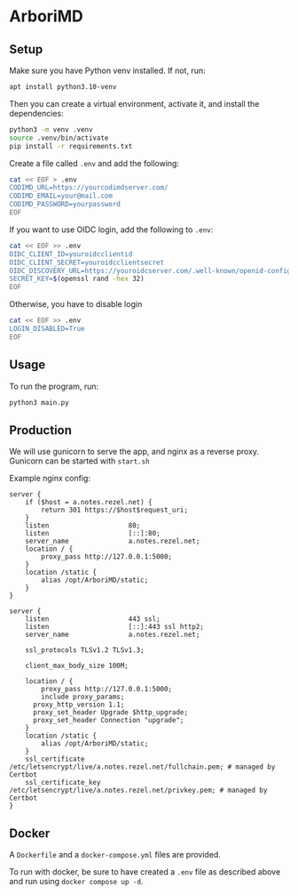 # ArboriMD

## Setup

Make sure you have Python venv installed. If not, run:

```bash
apt install python3.10-venv
```

Then you can create a virtual environment, activate it, and install the dependencies:

```bash
python3 -m venv .venv
source .venv/bin/activate
pip install -r requirements.txt
```

Create a file called `.env` and add the following:

```bash
cat << EOF > .env
CODIMD_URL=https://yourcodimdserver.com/
CODIMD_EMAIL=your@mail.com
CODIMD_PASSWORD=yourpassword
EOF
```

If you want to use OIDC login, add the following to `.env`:

```bash
cat << EOF >> .env
OIDC_CLIENT_ID=youroidcclientid
OIDC_CLIENT_SECRET=youroidcclientsecret
OIDC_DISCOVERY_URL=https://youroidcserver.com/.well-known/openid-configuration
SECRET_KEY=$(openssl rand -hex 32)
EOF
```

Otherwise, you have to disable login
    
```bash
cat << EOF >> .env
LOGIN_DISABLED=True
EOF
```

## Usage

To run the program, run:

```bash
python3 main.py
```

## Production

We will use gunicorn to serve the app, and nginx as a reverse proxy. Gunicorn can be started with `start.sh`

Example nginx config:

```config
server {
    if ($host = a.notes.rezel.net) {
        return 301 https://$host$request_uri;
    }
    listen                    80;
    listen                    [::]:80;
    server_name               a.notes.rezel.net;
    location / {
        proxy_pass http://127.0.0.1:5000;
    }
    location /static {
        alias /opt/ArboriMD/static;
    }
}

server {
    listen                    443 ssl;
    listen                    [::]:443 ssl http2;
    server_name               a.notes.rezel.net;

    ssl_protocols TLSv1.2 TLSv1.3;

    client_max_body_size 100M;

    location / {
        proxy_pass http://127.0.0.1:5000;
        include proxy_params;
      proxy_http_version 1.1;
      proxy_set_header Upgrade $http_upgrade;
      proxy_set_header Connection "upgrade";
    }
    location /static {
        alias /opt/ArboriMD/static;
    }
    ssl_certificate /etc/letsencrypt/live/a.notes.rezel.net/fullchain.pem; # managed by Certbot
    ssl_certificate_key /etc/letsencrypt/live/a.notes.rezel.net/privkey.pem; # managed by Certbot
}
```

## Docker 

A `Dockerfile` and a `docker-compose.yml` files are provided.

To run with docker, be sure to have created a `.env` file as described above and run using `docker compose up -d`.
